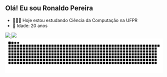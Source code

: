 ## Olá! Eu sou Ronaldo Pereira

- 🧑🏽‍💻 Hoje estou estudando Ciência da Computação na UFPR
- 🎂 Idade: 20 anos

<div>
  <a href="https://github.com/Eu-Mesmo-Roh">
  <img height="180em" src="https://github-readme-stats.vercel.app/api?username=Eu-Mesmo-Roh&show_icons=true&theme=dracula&include_all_commits=true"/>
  <img height="180em" src="https://github-readme-stats.vercel.app/api/top-langs/?username=Eu-Mesmo-Roh&layout=compact&langs_count=16&theme=dracula"/>
</div>


<img src="https://raw.githubusercontent.com/Eu-Mesmo-Roh/Eu-Mesmo-Roh/output/snake.svg" alt="Snake animation" />
